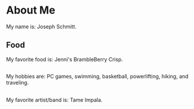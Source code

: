 # About Me
My name is: Joseph Schmitt.

## Food
My favorite food is: Jenni's BrambleBerry Crisp.

## 
My hobbies are: PC games, swimming, basketball, powerlifting, hiking, and traveling.

##
My favorite artist/band is: Tame Impala.

